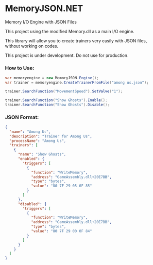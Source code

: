 # MemoryJSON.NET
Memory I/O Engine with JSON Files

This project using the modified Memory.dll as a main I/O engine.

This library will allow you to create trainers very easily with JSON files, without working on codes.

This project is under development. Do not use for production.

### How to Use:
```cs
var memoryengine = new MemoryJSON.Engine();
var trainer = memoryengine.CreateTrainerFromFile("among us.json");

trainer.SearchFunction("MovementSpeed").SetValve("1");

trainer.SearchFunction("Show Ghosts").Enable();
trainer.SearchFunction("Show Ghosts").Disable();
```

### JSON Format:
```json
{
  "name": "Among Us",
  "description": "Trainer for Among Us",
  "processName": "Among Us",
  "trainers": [
    {
      "name": "Show Ghosts",
      "enabled": {
        "triggers": [
          {
            "function": "WriteMemory",
            "address": "GameAssembly.dll+20E7BB",
            "type": "bytes",
            "value": "80 7F 29 05 0F 85"
          }
        ]
      },
      "disabled": {
        "triggers": [
          {
            "function": "WriteMemory",
            "address": "GameAssembly.dll+20E7BB",
            "type": "bytes",
            "value": "80 7F 29 00 0F 84"
          }
        ]
      }
    }
  ]
}
```
